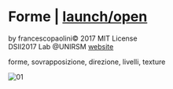 # Forme | [launch/open](http://dsii-2017-unirsm.github.io/francescopaolini/10_print)

by francescopaolini© 2017 MIT License  
DSII2017 Lab @UNIRSM [website](http://dsii-2017-unirsm)  

forme, sovrapposizione, direzione, livelli, texture    

![01](http://i.imgur.com/Og2sCJZ.png)
